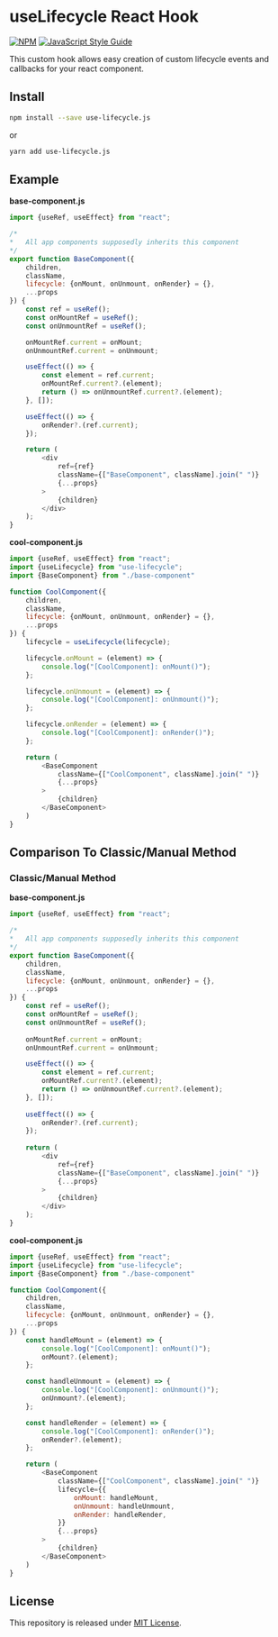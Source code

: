 # useLifecycle React Hook

[![NPM](https://img.shields.io/npm/v/use-lifecycle.svg)](https://www.npmjs.com/package/use-lifecycle) [![JavaScript Style Guide](https://img.shields.io/badge/code_style-standard-brightgreen.svg)](https://standardjs.com)

This custom hook allows easy creation of custom lifecycle events and callbacks for your react component.

## Install

```bash
npm install --save use-lifecycle.js
```
or
```bash
yarn add use-lifecycle.js
```

## Example

**base-component.js**
```js
import {useRef, useEffect} from "react";

/*
*	All app components supposedly inherits this component
*/
export function BaseComponent({
	children,
	className,
	lifecycle: {onMount, onUnmount, onRender} = {},
	...props
}) {
	const ref = useRef();
	const onMountRef = useRef();
	const onUnmountRef = useRef();

	onMountRef.current = onMount; 
	onUnmountRef.current = onUnmount;

	useEffect(() => {
		const element = ref.current;
		onMountRef.current?.(element);
		return () => onUnmountRef.current?.(element);
	}, []);

	useEffect(() => {
		onRender?.(ref.current);
	});

	return (
		<div
			ref={ref}
			className={["BaseComponent", className].join(" ")}
			{...props}
		>
			{children}
		</div>
	);
}
```

**cool-component.js**
```js
import {useRef, useEffect} from "react";
import {useLifecycle} from "use-lifecycle";
import {BaseComponent} from "./base-component"

function CoolComponent({
	children,
	className,
	lifecycle: {onMount, onUnmount, onRender} = {},
	...props
}) {
	lifecycle = useLifecycle(lifecycle);

	lifecycle.onMount = (element) => {
		console.log("[CoolComponent]: onMount()");
	};

	lifecycle.onUnmount = (element) => {
		console.log("[CoolComponent]: onUnmount()");
	};

	lifecycle.onRender = (element) => {
		console.log("[CoolComponent]: onRender()");
	};

	return (
		<BaseComponent
			className={["CoolComponent", className].join(" ")}
			{...props}
		>
			{children}
		</BaseComponent>
	)
}
```

## Comparison To Classic/Manual Method

### Classic/Manual Method

**base-component.js**
```js
import {useRef, useEffect} from "react";

/*
*	All app components supposedly inherits this component
*/
export function BaseComponent({
	children,
	className,
	lifecycle: {onMount, onUnmount, onRender} = {},
	...props
}) {
	const ref = useRef();
	const onMountRef = useRef();
	const onUnmountRef = useRef();
	
	onMountRef.current = onMount; 
	onUnmountRef.current = onUnmount;

	useEffect(() => {
		const element = ref.current;
		onMountRef.current?.(element);
		return () => onUnmountRef.current?.(element);
	}, []);
	
	useEffect(() => {
		onRender?.(ref.current);
	});
	
	return (
		<div
			ref={ref}
			className={["BaseComponent", className].join(" ")}
			{...props}
		>
			{children}
		</div>
	);
}
```

**cool-component.js**
```js
import {useRef, useEffect} from "react";
import {useLifecycle} from "use-lifecycle";
import {BaseComponent} from "./base-component"

function CoolComponent({
	children,
	className,
	lifecycle: {onMount, onUnmount, onRender} = {},
	...props
}) {
	const handleMount = (element) => {
		console.log("[CoolComponent]: onMount()");
		onMount?.(element);
	};

	const handleUnmount = (element) => {
		console.log("[CoolComponent]: onUnmount()");
		onUnmount?.(element);
	};

	const handleRender = (element) => {
		console.log("[CoolComponent]: onRender()");
		onRender?.(element);
	};

	return (
		<BaseComponent
			className={["CoolComponent", className].join(" ")}
			lifecycle={{
				onMount: handleMount,
				onUnmount: handleUnmount,
				onRender: handleRender,
			}}
			{...props}
		>
			{children}
		</BaseComponent>
	)
}
```

## License

This repository is released under [MIT License](LICENSE).
